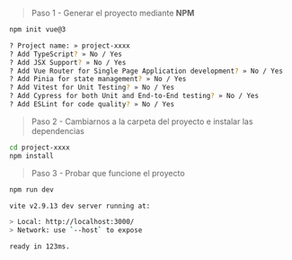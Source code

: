 > Paso 1 - Generar el proyecto mediante **NPM**

```bash
npm init vue@3

? Project name: » project-xxxx
? Add TypeScript? » No / Yes
? Add JSX Support? » No / Yes
? Add Vue Router for Single Page Application development? » No / Yes
? Add Pinia for state management? » No / Yes
? Add Vitest for Unit Testing? » No / Yes
? Add Cypress for both Unit and End-to-End testing? » No / Yes
? Add ESLint for code quality? » No / Yes
```

> Paso 2 - Cambiarnos a la carpeta del proyecto e instalar las dependencias

```bash
cd project-xxxx
npm install
```

> Paso 3 - Probar que funcione el proyecto

```bash
npm run dev

vite v2.9.13 dev server running at:

> Local: http://localhost:3000/
> Network: use `--host` to expose

ready in 123ms.
```